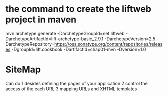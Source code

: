 

# the command to create the liftweb project in maven

mvn archetype:generate  -DarchetypeGroupId=net.liftweb -DarchetypeArtifactId=lift-archetype-basic_2.9.1 -DarchetypeVersion=2.5 -DarchetypeRepository=https://oss.sonatype.org/content/repositories/releases -DgroupId=lift.cookbook  -DartifactId=chap01-mvn -Dversion=1.0


# SiteMap
Can do 
1 desides defining the pages of your application 
2 control the access of the each URL
3 mapping URLs and XHTML templates


